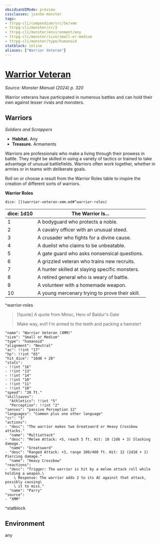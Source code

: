 ```yaml
---
obsidianUIMode: preview
cssclasses: json5e-monster
tags:
- ttrpg-cli/compendium/src/5e/xmm
- ttrpg-cli/monster/cr/3
- ttrpg-cli/monster/environment/any
- ttrpg-cli/monster/size/small-or-medium
- ttrpg-cli/monster/type/humanoid
statblock: inline
aliases: ["Warrior Veteran"]
---
```

# [Warrior Veteran](3-Compendium\bestiary\humanoid/warrior-veteran-xmm.md)
*Source: Monster Manual (2024) p. 320*  

Warrior veterans have participated in numerous battles and can hold their own against lesser rivals and monsters.

## Warriors

*Soldiers and Scrappers*

- **Habitat.** Any  
- **Treasure.** Armaments  

Warriors are professionals who make a living through their prowess in battle. They might be skilled in using a variety of tactics or trained to take advantage of unusual battlefields. Warriors often work together, whether in armies or in teams with deliberate goals.

Roll on or choose a result from the Warrior Roles table to inspire the creation of different sorts of warriors.

**Warrior Roles**

`dice: [](warrior-veteran-xmm.md#^warrior-roles)`

| dice: 1d10 | The Warrior Is... |
|------------|-------------------|
| 1 | A bodyguard who protects a noble. |
| 2 | A cavalry officer with an unusual steed. |
| 3 | A crusader who fights for a divine cause. |
| 4 | A duelist who claims to be unbeatable. |
| 5 | A gate guard who asks nonsensical questions. |
| 6 | A grizzled veteran who trains new recruits. |
| 7 | A hunter skilled at slaying specific monsters. |
| 8 | A retired general who is weary of battle. |
| 9 | A volunteer with a homemade weapon. |
| 10 | A young mercenary trying to prove their skill. |
^warrior-roles

> [!quote] A quote from Minsc, Hero of Baldur's Gate  
> 
> Make way, evil! I'm armed to the teeth and packing a hamster!


```statblock
"name": "Warrior Veteran (XMM)"
"size": "Small or Medium"
"type": "humanoid"
"alignment": "Neutral"
"ac": !!int "17"
"hp": !!int "65"
"hit_dice": "10d8 + 20"
"stats":
- !!int "16"
- !!int "13"
- !!int "14"
- !!int "10"
- !!int "11"
- !!int "10"
"speed": "30 ft."
"skillsaves":
  "Athletics": !!int "5"
  "Perception": !!int "2"
"senses": "passive Perception 12"
"languages": "Common plus one other language"
"cr": "3"
"actions":
- "desc": "The warrior makes two Greatsword or Heavy Crossbow attacks."
  "name": "Multiattack"
- "desc": "Melee Attack: +5, reach 5 ft. Hit: 10 (2d6 + 3) Slashing damage."
  "name": "Greatsword"
- "desc": "Ranged Attack: +3, range 100/400 ft. Hit: 12 (2d10 + 1) Piercing damage."
  "name": "Heavy Crossbow"
"reactions":
- "desc": "Trigger: The warrior is hit by a melee attack roll while holding a weapon.\
    \ Response: The warrior adds 2 to its AC against that attack, possibly causing\
    \ it to miss."
  "name": "Parry"
"source":
- "XMM"
```
^statblock

## Environment

any